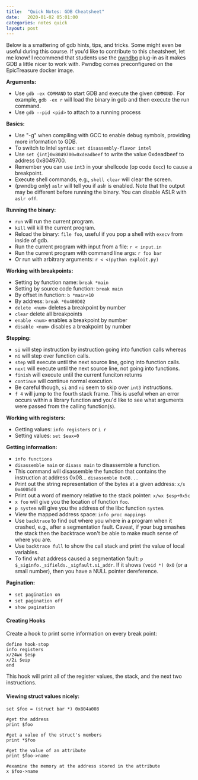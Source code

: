 ```yaml
---
title:  "Quick Notes: GDB Cheatsheet"
date:   2020-01-02 05:01:00
categories: notes quick
layout: post
---
```


Below is a smattering of gdb hints, tips, and tricks. Some might even be useful
during this course.  If you'd like to contribute to this cheatsheet, let me
know!  I recommend that students use the
[pwndbg](https://github.com/pwndbg/pwndbg) plug-in as it makes GDB a little
nicer to work with. Pwndbg comes preconfigured on the EpicTreasure docker
image. 

**Arguments:**
 - Use `gdb -ex COMMAND` to start GDB and execute the given `COMMAND.` For
   example, `gdb -ex r` will load the binary in gdb and then execute the run
command.
 - Use `gdb --pid <pid>` to attach to a running process



**Basics:**
 - Use "-g" when compiling with GCC to enable debug symbols, providing more
   information to GDB. 
 - To switch to Intel syntax: `set disassembly-flavor intel`
 - Use `set {int}0x8049700=0xdeadbeef` to write the value 0xdeadbeef to address 0x8049700.
 - Remember you can use `int3` in your shellcode (op code `0xcc`) to cause a breakpoint.
 - Execute shell commands, e.g., `shell clear` will clear the screen.
 - (pwndbg only) `aslr` will tell you if aslr is enabled. Note that the output may be
   different before running the binary. You can disable ASLR with `aslr off`.


**Running the binary:**
 - `run` will run the current program.
 - `kill` will kill the current program.
 - Reload the binary: `file foo`, useful if you pop a shell with `execv` from inside
of gdb.
 - Run the current program with input from a file: `r < input.in`
 - Run the current program with command line args: `r foo bar`
 - Or run with arbitrary arguments: `r < <(python exploit.py)`


**Working with breakpoints:**
 - Setting by function name: `break *main`
 - Setting by source code function: `break main`
 - By offset in function: `b *main+10`
 - By address: `break *0x400D02`
 - `delete <num>` deletes a breakpoint by number
 - `clear` delete all breakpoints
 - `enable <num>` enables a breakpoint by number
 - `disable <num>` disables a breakpoint by number 

**Stepping:**
 - `si` will step instruction by instruction going into function calls whereas
 - `ni` will step over function calls.
 - `step` will execute until the next source line, going into function calls.
 - `next` will execute until the next source line, not going into functions.
 - `finish` will execute until the current funciton returns
 - `continue` will continue normal execution.
 - Be careful though, `si` and `ni` seem to skip over `int3` instructions.
 - `f 4` will jump to the fourth stack frame. This is useful when an error
   occurs within a library function and you'd like to see what arguments were
passed from the calling function(s). 


**Working with registers:**
 - Getting values: `info registers` or `i r`
 - Setting values: `set $eax=0`

**Getting information:**
 - `info functions`
 - `disassemble main` or `disass main` to disassemble a function.
 - This command will disassemble the function that contains the instruction at
   address 0x08... `disassemble 0x08...`
 - Print out the string representation of the bytes at a given address: `x/s 0x4005d0` 
 - Print out a word of memory relative to the stack pointer: `x/wx $esp+0x5c` 
 - `x foo` will give you the location of function `foo`.
 - `p system` will give you the address of the libc function `system`.
 - View the mapped address space: `info proc mappings`
 - Use `backtrace` to find out where you where in a program when it crashed, e.g.,
after a segmentation fault. Caveat, if your bug smashes the stack then the
backtrace won't be able to make much sense of where you are.
 - Use `backtrace full` to show the call stack and print the value of local
   variables. 
 - To find what address caused a segmentation fault: `p $_siginfo._sifields._sigfault.si_addr`. If it shows `(void *) 0x0` (or a small number), then you have a NULL pointer dereference.


**Pagination:**
 - `set pagination on`
 - `set pagination off`
 - `show pagination`



#### Creating Hooks 

Create a hook to print some information on every break point:

```
define hook-stop
info registers
x/24wx $esp
x/2i $eip
end
```
This hook will print all of the register values, the stack, and the next two
instructions.


#### Viewing struct values nicely:

```
set $foo = (struct bar *) 0x804a008

#get the address
print $foo

#get a value of the struct's members
print *$foo

#get the value of an attribute
print $foo->name

#examine the memory at the address stored in the attribute
x $foo->name
```


